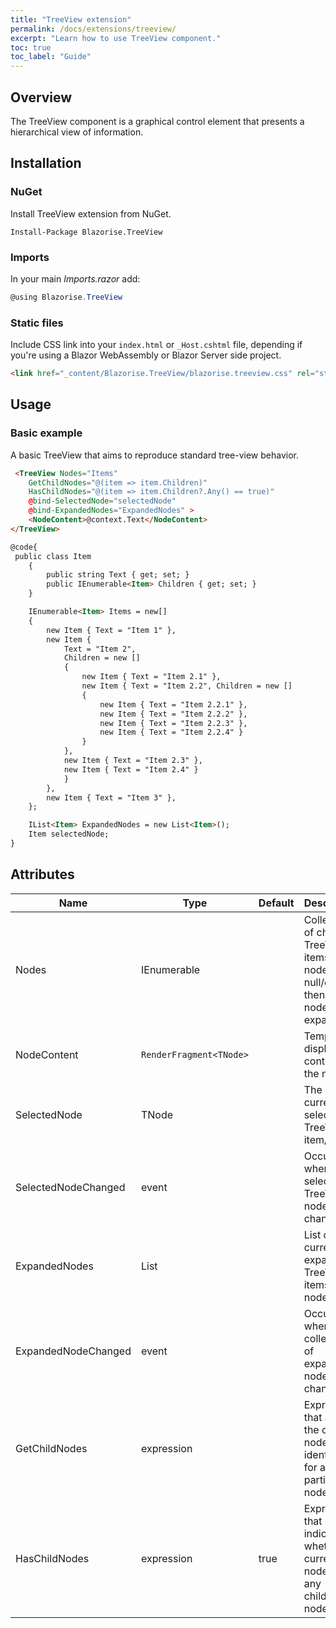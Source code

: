 ```yaml
---
title: "TreeView extension"
permalink: /docs/extensions/treeview/
excerpt: "Learn how to use TreeView component."
toc: true
toc_label: "Guide"
---
```


## Overview

The TreeView component is a graphical control element that presents a hierarchical view of information. 

## Installation

### NuGet

Install TreeView extension from NuGet.

```
Install-Package Blazorise.TreeView
```

### Imports

In your main _Imports.razor_ add:

```cs
@using Blazorise.TreeView
```

### Static files

Include CSS link into your `index.html` or `_Host.cshtml` file, depending if you're using a Blazor WebAssembly or Blazor Server side project.

```html
<link href="_content/Blazorise.TreeView/blazorise.treeview.css" rel="stylesheet" />
```

## Usage

### Basic example

A basic TreeView that aims to reproduce standard tree-view behavior.

```html
 <TreeView Nodes="Items"
    GetChildNodes="@(item => item.Children)"
    HasChildNodes="@(item => item.Children?.Any() == true)"
    @bind-SelectedNode="selectedNode"
    @bind-ExpandedNodes="ExpandedNodes" >
    <NodeContent>@context.Text</NodeContent>
</TreeView>

@code{
 public class Item
    {
        public string Text { get; set; }
        public IEnumerable<Item> Children { get; set; }
    }

    IEnumerable<Item> Items = new[]
    {
        new Item { Text = "Item 1" },
        new Item {
            Text = "Item 2",
            Children = new []
            {
                new Item { Text = "Item 2.1" },
                new Item { Text = "Item 2.2", Children = new []
                {
                    new Item { Text = "Item 2.2.1" },
                    new Item { Text = "Item 2.2.2" },
                    new Item { Text = "Item 2.2.3" },
                    new Item { Text = "Item 2.2.4" }
                }
            },
            new Item { Text = "Item 2.3" },
            new Item { Text = "Item 2.4" }
            }
        },
        new Item { Text = "Item 3" },
    };

    IList<Item> ExpandedNodes = new List<Item>();
    Item selectedNode;
}
```

## Attributes

| Name                  | Type                                                                                     | Default      | Description                                                                                  |
|-----------------------|------------------------------------------------------------------------------------------|--------------|----------------------------------------------------------------------------------------------|
| Nodes                 | IEnumerable<TNode>                                                                       |              | Collection of child TreeView items (child nodes). If null/empty then this node won't expand. |
| NodeContent           | `RenderFragment<TNode>`                                                                  |              | Template to display content for the node.                                                    |
| SelectedNode          | TNode                                                                                    |              | The currently selected TreeView item/node.                                                   |
| SelectedNodeChanged   | event                                                                                    |              | Occurs when the selected TreeView node has changed.                                          |
| ExpandedNodes         | List<TNode>                                                                              |              | List of currently expanded TreeView items (child nodes).                                     |
| ExpandedNodeChanged   | event                                                                                    |              | Occurs when the collection of expanded nodes has changed.                                    |
| GetChildNodes         | expression                                                                               |              | Expression  that allows the child nodes to be identifies for a particular node               |
| HasChildNodes         | expression                                                                               | true         | Expression that indicates whether the current node has any children nodes?                   |